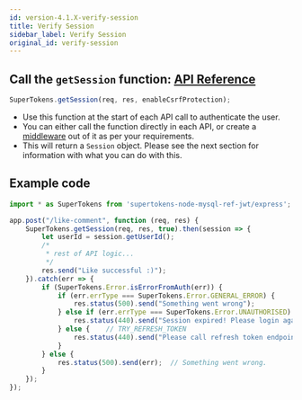 ```yaml
---
id: version-4.1.X-verify-session
title: Verify Session
sidebar_label: Verify Session
original_id: verify-session
---
```


## Call the ```getSession``` function: [API Reference](../api-reference#getsessionreq-res-enablecsrfprotection)
```js
SuperTokens.getSession(req, res, enableCsrfProtection);
```
- Use this function at the start of each API call to authenticate the user. 
- You can either call the function directly in each API, or create a [middleware](../../migration/backend#middleware) out of it as per your requirements. 
- This will return a ```Session``` object. Please see the next section for information with what you can do with this.

<div class="divider"></div>

## Example code
```js
import * as SuperTokens from 'supertokens-node-mysql-ref-jwt/express';

app.post("/like-comment", function (req, res) {
    SuperTokens.getSession(req, res, true).then(session => {
        let userId = session.getUserId();
        /*
         * rest of API logic...
         */ 
        res.send("Like successful :)");
    }).catch(err => {
        if (SuperTokens.Error.isErrorFromAuth(err)) {
            if (err.errType === SuperTokens.Error.GENERAL_ERROR) {
                res.status(500).send("Something went wrong");
            } else if (err.errType === SuperTokens.Error.UNAUTHORISED) {
                res.status(440).send("Session expired! Please login again");
            } else {    // TRY_REFRESH_TOKEN
                res.status(440).send("Please call refresh token endpoint");
            }
        } else {
            res.status(500).send(err);  // Something went wrong.
        }
    });
});
```
